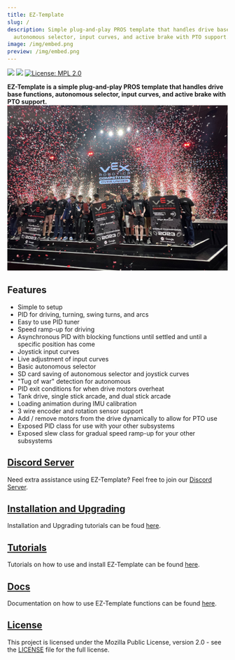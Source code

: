 ```yaml
---
title: EZ-Template
slug: /
description: Simple plug-and-play PROS template that handles drive base functions,
  autonomous selector, input curves, and active brake with PTO support.
image: /img/embed.png
preview: /img/embed.png
---
```

![](https://img.shields.io/github/downloads/EZ-Robotics/EZ-Template/total.svg)
![](https://github.com/EZ-Robotics/EZ-Template/workflows/Build/badge.svg)
[![License: MPL 2.0](https://img.shields.io/badge/License-MPL%202.0-brightgreen.svg)](https://opensource.org/licenses/MPL-2.0)

**EZ-Template is a simple plug-and-play PROS template that handles drive base functions, autonomous selector, input curves, and active brake with PTO support.**
![](7686B.jpg)

## Features
- Simple to setup 
- PID for driving, turning, swing turns, and arcs
- Easy to use PID tuner 
- Speed ramp-up for driving
- Asynchronous PID with blocking functions until settled and until a specific position has come
- Joystick input curves
- Live adjustment of input curves 
- Basic autonomous selector
- SD card saving of autonomous selector and joystick curves
- "Tug of war" detection for autonomous
- PID exit conditions for when drive motors overheat 
- Tank drive, single stick arcade, and dual stick arcade
- Loading animation during IMU calibration
- 3 wire encoder and rotation sensor support
- Add / remove motors from the drive dynamically to allow for PTO use
- Exposed PID class for use with your other subsystems
- Exposed slew class for gradual speed ramp-up for your other subsystems

## [Discord Server](https://discord.gg/EHjXBcK2Gy)
Need extra assistance using EZ-Template?  Feel free to join our [Discord Server](https://discord.gg/EHjXBcK2Gy).  

## [Installation and Upgrading](https://ez-robotics.github.io/EZ-Template/tutorials/installation)
Installation and Upgrading tutorials can be foud [here](https://ez-robotics.github.io/EZ-Template/tutorials/installation).  

## [Tutorials](https://ez-robotics.github.io/EZ-Template/category/tutorials)
Tutorials on how to use and install EZ-Template can be found [here](https://ez-robotics.github.io/EZ-Template/category/tutorials).  

## [Docs](https://ez-robotics.github.io/EZ-Template/category/docs)
Documentation on how to use EZ-Template functions can be found [here](https://ez-robotics.github.io/EZ-Template/category/docs).  

## [License](https://opensource.org/licenses/MPL-2.0)
This project is licensed under the Mozilla Public License, version 2.0 - see the [LICENSE](https://opensource.org/licenses/MPL-2.0) file for the full license.